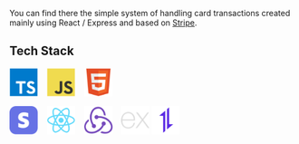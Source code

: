 You can find there the simple system of handling card transactions created mainly using React / Express and based on [Stripe](https://github.com/stripe/stripe-node).

## Tech Stack

<img src="./assets/typescript.svg" width=50 />&nbsp;&nbsp;&nbsp;
<img src="./assets/javascript.svg" width=50 />&nbsp;&nbsp;&nbsp;
<img src="./assets/html5.svg" width=50 />&nbsp;&nbsp;

<img src="./assets/stripe.svg" width=50 />&nbsp;&nbsp;&nbsp;
<img src="./assets/react.svg" width=50 />&nbsp;&nbsp;&nbsp;
<img src="./assets/redux.svg" width=50 />&nbsp;&nbsp;&nbsp;
<img src="./assets/express.svg" width=50 />
<img src="./assets/axios.svg" width=50 />
